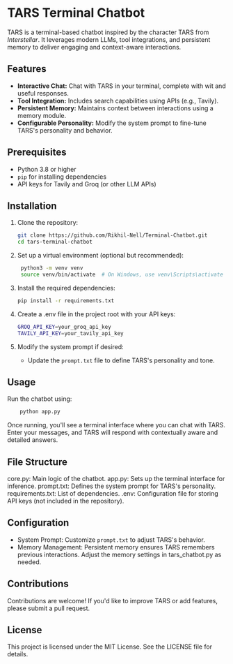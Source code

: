 # TARS Terminal Chatbot

TARS is a terminal-based chatbot inspired by the character TARS from *Interstellar*. It leverages modern LLMs, tool integrations, and persistent memory to deliver engaging and context-aware interactions.

## Features

- **Interactive Chat:** Chat with TARS in your terminal, complete with wit and useful responses.
- **Tool Integration:** Includes search capabilities using APIs (e.g., Tavily).
- **Persistent Memory:** Maintains context between interactions using a memory module.
- **Configurable Personality:** Modify the system prompt to fine-tune TARS's personality and behavior.

## Prerequisites

- Python 3.8 or higher
- `pip` for installing dependencies
- API keys for Tavily and Groq (or other LLM APIs)

## Installation

1. Clone the repository:

   ```bash
   git clone https://github.com/Rikhil-Nell/Terminal-Chatbot.git
   cd tars-terminal-chatbot
   ```

2. Set up a virtual environment (optional but recommended):

   ```bash
    python3 -m venv venv
    source venv/bin/activate  # On Windows, use venv\Scripts\activate
   ```

3. Install the required dependencies:

    ```bash
    pip install -r requirements.txt
    ```

4. Create a .env file in the project root with your API keys:

    ```bash
    GROQ_API_KEY=your_groq_api_key
    TAVILY_API_KEY=your_tavily_api_key
    ```

5. Modify the system prompt if desired:
    - Update the `prompt.txt` file to define TARS's personality and tone.

## Usage

Run the chatbot using:

```bash
    python app.py
```

Once running, you'll see a terminal interface where you can chat with TARS. Enter your messages, and TARS will respond with contextually aware and detailed answers.

## File Structure

core.py: Main logic of the chatbot.
app.py: Sets up the terminal interface for inference.
prompt.txt: Defines the system prompt for TARS's personality.
requirements.txt: List of dependencies.
.env: Configuration file for storing API keys (not included in the repository).

## Configuration

- System Prompt: Customize `prompt.txt` to adjust TARS's behavior.
- Memory Management: Persistent memory ensures TARS remembers previous interactions. Adjust the memory settings in
tars_chatbot.py as needed.

## Contributions

Contributions are welcome! If you'd like to improve TARS or add features, please submit a pull request.

## License

This project is licensed under the MIT License. See the LICENSE file for details.
